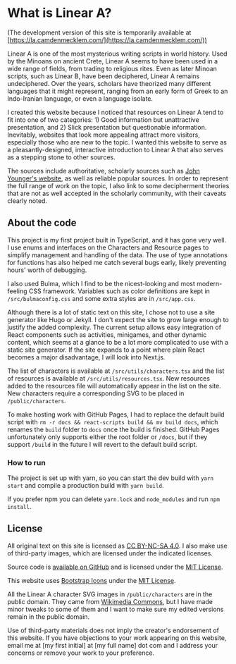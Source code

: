# What is Linear A?

(The development version of this site is temporarily available at [https://la.camdenmecklem.com/](https://la.camdenmecklem.com/))

Linear A is one of the most mysterious writing scripts in world history. Used by the Minoans on ancient Crete, Linear A seems to have been used in a wide range of fields, from trading to religious rites. Even as later Minoan scripts, such as Linear B, have been deciphered, Linear A remains undeciphered. Over the years, scholars have theorized many different languages that it might represent, ranging from an early form of Greek to an Indo-Iranian language, or even a language isolate.

I created this website because I noticed that resources on Linear A tend to fit into one of two categories: 1) Good information but unattractive presentation, and 2) Slick presentation but questionable information. Inevitably, websites that look more appealing attract more visitors, especially those who are new to the topic. I wanted this website to serve as a pleasantly-designed, interactive introduction to Linear A that also serves as a stepping stone to other sources.

The sources include authoritative, scholarly sources such as [John Younger's website](https://people.ku.edu/~jyounger/LinearA/), as well as reliable popular sources. In order to represent the full range of work on the topic, I also link to some decipherment theories that are not as well accepted in the scholarly community, with their caveats clearly noted.

## About the code

This project is my first project built in TypeScript, and it has gone very well. I use enums and interfaces on the Characters and Resource pages to simplify management and handling of the data. The use of type annotations for functions has also helped me catch several bugs early, likely preventing hours' worth of debugging.

I also used Bulma, which I find to be the nicest-looking and most modern-feeling CSS framework. Variables such as color definitions are kept in ``/src/bulmaconfig.css`` and some extra styles are in ``/src/app.css``.

Although there is a lot of static text on this site, I chose not to use a site generator like Hugo or Jekyll. I don't expect the site to grow large enough to justify the added complexity. The current setup allows easy integration of React components such as activities, minigames, and other dynamic content, which seems at a glance to be a lot more complicated to use with a static site generator. If the site expands to a point where plain React becomes a major disadvantage, I will look into Next.js.

The list of characters is available at ``/src/utils/characters.tsx`` and the list of resources is available at ``/src/utils/resources.tsx``. New resources added to the resources file will automatically appear in the list on the site. New characters require a corresponding SVG to be placed in ``/public/characters``.

To make hosting work with GitHub Pages, I had to replace the default build script with ``rm -r docs && react-scripts build && mv build docs``, which renames the ``build`` folder to ``docs`` once the build is finished. GitHub Pages unfortunately only supports either the root folder or ``/docs``, but if they support ``/build`` in the future I will revert to the default build script.

### How to run

The project is set up with yarn, so you can start the dev build with ``yarn start`` and compile a production build with ``yarn build``.

If you prefer npm you can delete ``yarn.lock`` and ``node_modules`` and run ``npm install``.

## License

All original text on this site is licensed as [CC BY-NC-SA 4.0](https://creativecommons.org/licenses/by-nc-sa/4.0/). I also make use of third-party images, which are licensed under the indicated licenses.

Source code is [available on GitHub](https://github.com/mythmakerseven/linear-a) and is licensed under the [MIT License](https://mit-license.org/).

This website uses [Bootstrap Icons](https://icons.getbootstrap.com/) under the [MIT License](https://github.com/twbs/icons/blob/main/LICENSE.md).

All the Linear A character SVG images in ``/public/characters`` are in the public domain. They came from [Wikimedia Commons](https://commons.wikimedia.org/wiki/Category:Linear_A_signs), but I have made minor tweaks to some of them and I want to make sure my edited versions remain in the public domain.

Use of third-party materials does not imply the creator's endorsement of this website. If you have objections to your work appearing on this website, email me at [my first initial] at [my full name] dot com and I address your concerns or remove your work to your preference.
